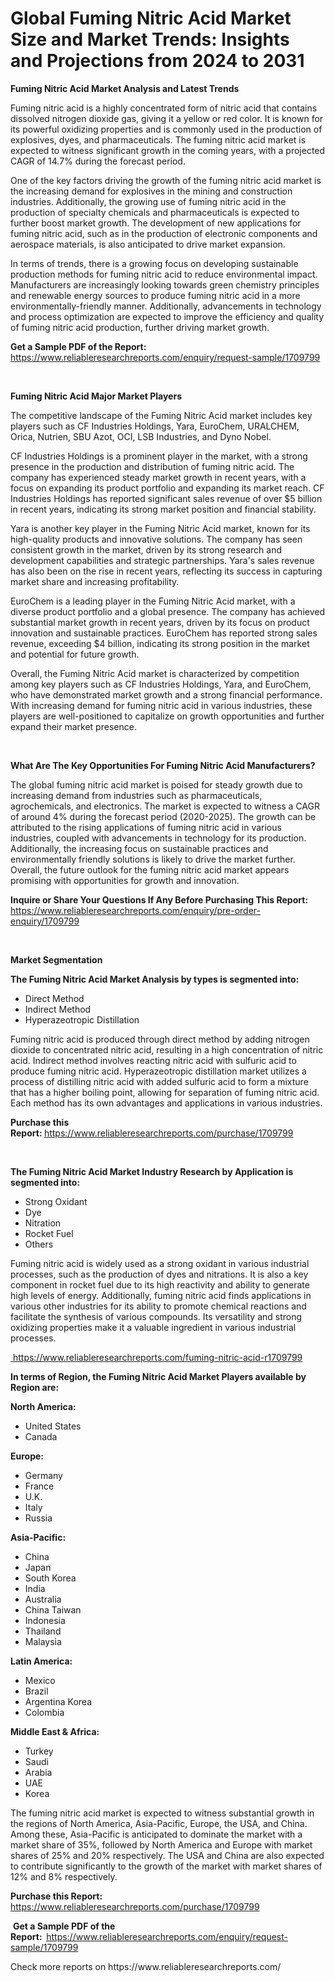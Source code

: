 <p><h1>Global Fuming Nitric Acid Market Size and Market Trends: Insights and Projections from 2024 to 2031</h1></p><p><strong>Fuming Nitric Acid Market Analysis and Latest Trends</strong></p>
<p><p>Fuming nitric acid is a highly concentrated form of nitric acid that contains dissolved nitrogen dioxide gas, giving it a yellow or red color. It is known for its powerful oxidizing properties and is commonly used in the production of explosives, dyes, and pharmaceuticals. The fuming nitric acid market is expected to witness significant growth in the coming years, with a projected CAGR of 14.7% during the forecast period.</p><p>One of the key factors driving the growth of the fuming nitric acid market is the increasing demand for explosives in the mining and construction industries. Additionally, the growing use of fuming nitric acid in the production of specialty chemicals and pharmaceuticals is expected to further boost market growth. The development of new applications for fuming nitric acid, such as in the production of electronic components and aerospace materials, is also anticipated to drive market expansion.</p><p>In terms of trends, there is a growing focus on developing sustainable production methods for fuming nitric acid to reduce environmental impact. Manufacturers are increasingly looking towards green chemistry principles and renewable energy sources to produce fuming nitric acid in a more environmentally-friendly manner. Additionally, advancements in technology and process optimization are expected to improve the efficiency and quality of fuming nitric acid production, further driving market growth.</p></p>
<p><strong>Get a Sample PDF of the Report:&nbsp;</strong> <a href="https://www.reliableresearchreports.com/enquiry/request-sample/1709799">https://www.reliableresearchreports.com/enquiry/request-sample/1709799</a></p>
<p>&nbsp;</p>
<p><strong>Fuming Nitric Acid Major Market Players</strong></p>
<p><p>The competitive landscape of the Fuming Nitric Acid market includes key players such as CF Industries Holdings, Yara, EuroChem, URALCHEM, Orica, Nutrien, SBU Azot, OCI, LSB Industries, and Dyno Nobel. </p><p>CF Industries Holdings is a prominent player in the market, with a strong presence in the production and distribution of fuming nitric acid. The company has experienced steady market growth in recent years, with a focus on expanding its product portfolio and expanding its market reach. CF Industries Holdings has reported significant sales revenue of over $5 billion in recent years, indicating its strong market position and financial stability.</p><p>Yara is another key player in the Fuming Nitric Acid market, known for its high-quality products and innovative solutions. The company has seen consistent growth in the market, driven by its strong research and development capabilities and strategic partnerships. Yara's sales revenue has also been on the rise in recent years, reflecting its success in capturing market share and increasing profitability.</p><p>EuroChem is a leading player in the Fuming Nitric Acid market, with a diverse product portfolio and a global presence. The company has achieved substantial market growth in recent years, driven by its focus on product innovation and sustainable practices. EuroChem has reported strong sales revenue, exceeding $4 billion, indicating its strong position in the market and potential for future growth.</p><p>Overall, the Fuming Nitric Acid market is characterized by competition among key players such as CF Industries Holdings, Yara, and EuroChem, who have demonstrated market growth and a strong financial performance. With increasing demand for fuming nitric acid in various industries, these players are well-positioned to capitalize on growth opportunities and further expand their market presence.</p></p>
<p>&nbsp;</p>
<p><strong>What Are The Key Opportunities For Fuming Nitric Acid Manufacturers?</strong></p>
<p><p>The global fuming nitric acid market is poised for steady growth due to increasing demand from industries such as pharmaceuticals, agrochemicals, and electronics. The market is expected to witness a CAGR of around 4% during the forecast period (2020-2025). The growth can be attributed to the rising applications of fuming nitric acid in various industries, coupled with advancements in technology for its production. Additionally, the increasing focus on sustainable practices and environmentally friendly solutions is likely to drive the market further. Overall, the future outlook for the fuming nitric acid market appears promising with opportunities for growth and innovation.</p></p>
<p><strong>Inquire or Share Your Questions If Any Before Purchasing This Report:</strong> <a href="https://www.reliableresearchreports.com/enquiry/pre-order-enquiry/1709799">https://www.reliableresearchreports.com/enquiry/pre-order-enquiry/1709799</a></p>
<p>&nbsp;</p>
<p><strong>Market Segmentation</strong></p>
<p><strong>The Fuming Nitric Acid Market Analysis by types is segmented into:</strong></p>
<p><ul><li>Direct Method</li><li>Indirect Method</li><li>Hyperazeotropic Distillation</li></ul></p>
<p><p>Fuming nitric acid is produced through direct method by adding nitrogen dioxide to concentrated nitric acid, resulting in a high concentration of nitric acid. Indirect method involves reacting nitric acid with sulfuric acid to produce fuming nitric acid. Hyperazeotropic distillation market utilizes a process of distilling nitric acid with added sulfuric acid to form a mixture that has a higher boiling point, allowing for separation of fuming nitric acid. Each method has its own advantages and applications in various industries.</p></p>
<p><strong>Purchase this Report:&nbsp;</strong><a href="https://www.reliableresearchreports.com/purchase/1709799">https://www.reliableresearchreports.com/purchase/1709799</a></p>
<p>&nbsp;</p>
<p><strong>The Fuming Nitric Acid Market Industry Research by Application is segmented into:</strong></p>
<p><ul><li>Strong Oxidant</li><li>Dye</li><li>Nitration</li><li>Rocket Fuel</li><li>Others</li></ul></p>
<p><p>Fuming nitric acid is widely used as a strong oxidant in various industrial processes, such as the production of dyes and nitrations. It is also a key component in rocket fuel due to its high reactivity and ability to generate high levels of energy. Additionally, fuming nitric acid finds applications in various other industries for its ability to promote chemical reactions and facilitate the synthesis of various compounds. Its versatility and strong oxidizing properties make it a valuable ingredient in various industrial processes.</p></p>
<p><a href="https://www.reliableresearchreports.com/fuming-nitric-acid-r1709799">&nbsp;https://www.reliableresearchreports.com/fuming-nitric-acid-r1709799</a></p>
<p><strong>In terms of Region, the Fuming Nitric Acid Market Players available by Region are:</strong></p>
<p>
    <p> <strong> North America: </strong>
        <ul>
            <li>United States</li>
            <li>Canada</li>
        </ul>
        </p> 
    <p> <strong> Europe: </strong>
        <ul>
            <li>Germany</li>
            <li>France</li>
            <li>U.K.</li>
            <li>Italy</li>
            <li>Russia</li>
        </ul>
        </p> 
    <p> <strong> Asia-Pacific: </strong>
        <ul>
            <li>China</li>
            <li>Japan</li>
            <li>South Korea</li>
            <li>India</li>
            <li>Australia</li>
            <li>China Taiwan</li>
            <li>Indonesia</li>
            <li>Thailand</li>
            <li>Malaysia</li>
        </ul>
        </p> 
    <p> <strong> Latin America: </strong>
        <ul>
            <li>Mexico</li>
            <li>Brazil</li>
            <li>Argentina Korea</li>
            <li>Colombia</li>
        </ul>
        </p> 
    <p> <strong> Middle East & Africa: </strong>
        <ul>
            <li>Turkey</li>
            <li>Saudi</li>
            <li>Arabia</li>
            <li>UAE</li>
            <li>Korea</li>
        </ul>
    </p>
    </p>
<p><p>The fuming nitric acid market is expected to witness substantial growth in the regions of North America, Asia-Pacific, Europe, the USA, and China. Among these, Asia-Pacific is anticipated to dominate the market with a market share of 35%, followed by North America and Europe with market shares of 25% and 20% respectively. The USA and China are also expected to contribute significantly to the growth of the market with market shares of 12% and 8% respectively.</p></p>
<p><strong>Purchase this Report: </strong><a href="https://www.reliableresearchreports.com/purchase/1709799">https://www.reliableresearchreports.com/purchase/1709799</a></p>
<p>&nbsp;<strong>Get a Sample PDF of the Report:&nbsp;&nbsp;</strong><a href="https://www.reliableresearchreports.com/enquiry/request-sample/1709799">https://www.reliableresearchreports.com/enquiry/request-sample/1709799</a></p>
<p><strong></strong></p>
<p>Check more reports on https://www.reliableresearchreports.com/</p>